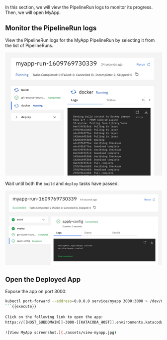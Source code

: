 In this section, we will view the PipelineRun logs to monitor its progress.
Then, we will open MyApp.

## Monitor the PipelineRun logs

View the PipelineRun logs for the MyApp PipelineRun by selecting it from the list of PipelineRuns.

![View the running PipelineRun logs for MyApp screenshot.](./assets/pipeline-run-running.jpg)

Wait until both the `build` and `deploy` tasks have passed.

![View the completed PipelineRun logs for MyApp screenshot.](./assets/pipeline-run-completed.jpg)

## Open the Deployed App

Expose the app on port 3000:
```bash
kubectl port-forward --address=0.0.0.0 service/myapp 3000:3000 > /dev/null 2>&1 &
```{{execute}}

Click on the following link to open the app:
https://[[HOST_SUBDOMAIN]]-3000-[[KATACODA_HOST]].environments.katacoda.com/

![View MyApp screenshot.](./assets/view-myapp.jpg)
